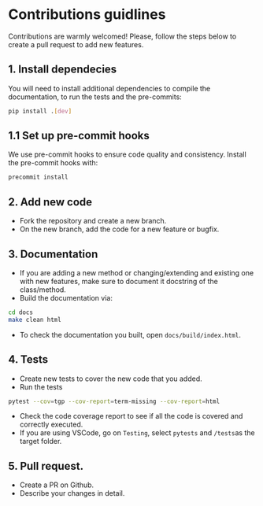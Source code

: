 # Contributions guidlines

Contributions are warmly welcomed!
Please, follow the steps below to create a pull request to add new features.


## 1. Install dependecies

You will need to install additional dependencies to compile the documentation, to run the tests and the pre-commits:

```bash
pip install .[dev]
```

## 1.1 Set up pre-commit hooks

We use pre-commit hooks to ensure code quality and consistency. Install the pre-commit hooks with:
```bash
precommit install
```

## 2. Add new code

- Fork the repository and create a new branch.
- On the new branch, add the code for a new feature or bugfix.

## 3. Documentation

- If you are adding a new method or changing/extending and existing one with new features, make sure to document it docstring of the class/method.
- Build the documentation via:

```bash
cd docs
make clean html
```

- To check the documentation you built, open `docs/build/index.html`.

## 4. Tests
- Create new tests to cover the new code that you added.
- Run the tests

```bash
pytest --cov=tgp --cov-report=term-missing --cov-report=html
```
- Check the code coverage report to see if all the code is covered and correctly executed.
- If you are using VSCode, go on `Testing`, select `pytests` and `/tests`as the target folder.

## 5. Pull request.
- Create a PR on Github.
- Describe your changes in detail.